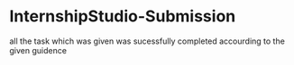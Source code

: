 # InternshipStudio-Submission
all the task which was given was sucessfully completed accourding to the given guidence
